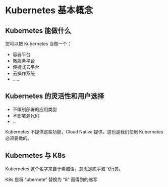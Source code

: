 # Kubernetes 基本概念

## Kubernetes 能做什么

您可以把 Kubernetes 当做一个：

* 容器平台
* 微服务平台
* 便捷式云平台
* 云操作系统
* ......

## Kubernetes 的灵活性和用户选择

* 不限制部署的应用类型
* 不部署源代码
* ...

Kubernetes 不提供这些功能，Cloud Native 提供，这也是我们使用 Kubernetes 必须要做的。

## Kubernetes 与 K8s

Kubernetes 这个名字来自于希腊语，意思是舵手或飞行员。

K8s 是将 “ubernete” 替换为 “8” 而得到的缩写